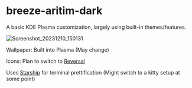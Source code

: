 # breeze-aritim-dark
A basic KDE Plasma customization, largely using built-in themes/features.

![Screenshot_20231210_150131](https://github.com/Syntthetix/kde-dots/assets/13398077/eda00bfb-8f74-408d-bb35-21c497bcc8e1)

Wallpaper: Built into Plasma (May change)

Icons: Plan to switch to [Reversal](https://github.com/yeyushengfan258/Reversal-icon-theme)

Uses [Starship](https://starship.rs/) for terminal prettification (Might switch to a kitty setup at some point)
